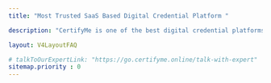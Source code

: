 ```yaml
---
title: "Most Trusted SaaS Based Digital Credential Platform "

description: "CertifyMe is one of the best digital credential platforms offering verifiable digital badges and digital certificates. Start your credentialing journey today."

layout: V4LayoutFAQ

# talkToOurExpertLink: "https://go.certifyme.online/talk-with-expert"
sitemap.priority : 0
---
```

